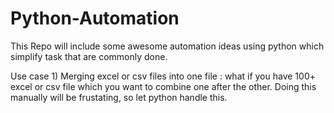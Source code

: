 # Python-Automation

This Repo will include some awesome automation ideas using python which simplify task that are commonly done.

Use case 1) Merging excel or csv files into one file : what if you have 100+ excel or csv file which you want to combine one after the other. Doing this manually will be frustating, so let python handle this.


